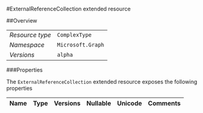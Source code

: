 #ExternalReferenceCollection extended resource

 



##Overview

|  |  | 
| :-- | :-- | 
| _Resource type_ | `ComplexType` | 
| _Namespace_ | `Microsoft.Graph` | 
| _Versions_ | `alpha` | 


###Properties

The `ExternalReferenceCollection` extended resource exposes the following properties 

| Name | Type | Versions | Nullable | Unicode | Comments | 
| :-- | :-- | :-- | :-- | :-- | :-- | 




<!-- {
"type": "#page.annotation",
"tocPath": "ComplexType/ExternalReferenceCollection",
"section": "documentation"
} -->